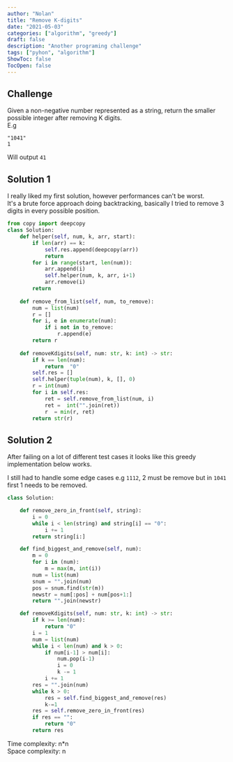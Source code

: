 ```yaml
---
author: "Nolan"
title: "Remove K-digits"
date: "2021-05-03"
categories: ["algorithm", "greedy"]
draft: false
description: "Another programing challenge"
tags: ["pyhon", "algorithm"]
ShowToc: false
TocOpen: false
---
```


## Challenge

Given a non-negative number represented as a string, return the smaller possible integer after removing K digits.  
E.g
```
"1041"
1
```
Will output `41`

## Solution 1

I really liked my first solution, however performances can't be worst.  
It's a brute force approach doing backtracking, basically I tried to remove 3 digits in every possible position.

```python
from copy import deepcopy
class Solution:
    def helper(self, num, k, arr, start):
        if len(arr) == k:
            self.res.append(deepcopy(arr))
            return 
        for i in range(start, len(num)):
            arr.append(i)
            self.helper(num, k, arr, i+1)
            arr.remove(i)
        return
    
    def remove_from_list(self, num, to_remove):
        num = list(num)
        r = []
        for i, e in enumerate(num):
            if i not in to_remove:
                r.append(e)
        return r
    
    def removeKdigits(self, num: str, k: int) -> str:
        if k == len(num):
            return  "0"
        self.res = []
        self.helper(tuple(num), k, [], 0)
        r = int(num)
        for i in self.res:
            ret = self.remove_from_list(num, i)
            ret =  int("".join(ret))
            r  = min(r, ret)
        return str(r)

```

## Solution 2

After failing on a lot of different test cases it looks like this greedy implementation below works.  

I still had to handle some edge cases e.g `1112`, 2 must be remove but in `1041` first 1 needs to be removed.

```python
class Solution:

    def remove_zero_in_front(self, string):
        i = 0
        while i < len(string) and string[i] == "0":
            i += 1
        return string[i:]

    def find_biggest_and_remove(self, num):
        m = 0
        for i in (num):
            m = max(m, int(i))
        num = list(num)
        snum = "".join(num)
        pos = snum.find(str(m))
        newstr = num[:pos] + num[pos+1:]
        return "".join(newstr)

    def removeKdigits(self, num: str, k: int) -> str:
        if k >= len(num):
            return "0"
        i = 1
        num = list(num)
        while i < len(num) and k > 0:
            if num[i-1] > num[i]:
                num.pop(i-1)
                i = 0
                k -= 1
            i += 1
        res = "".join(num)
        while k > 0:
            res = self.find_biggest_and_remove(res)
            k-=1
        res = self.remove_zero_in_front(res)
        if res == "":
            return "0"
        return res
```

Time complexity: n*n  
Space complexity: n